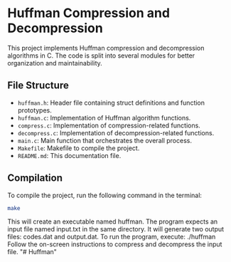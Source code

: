 # Huffman Compression and Decompression

This project implements Huffman compression and decompression algorithms in C. The code is split into several modules for better organization and maintainability.

## File Structure

- `huffman.h`: Header file containing struct definitions and function prototypes.
- `huffman.c`: Implementation of Huffman algorithm functions.
- `compress.c`: Implementation of compression-related functions.
- `decompress.c`: Implementation of decompression-related functions.
- `main.c`: Main function that orchestrates the overall process.
- `Makefile`: Makefile to compile the project.
- `README.md`: This documentation file.

## Compilation

To compile the project, run the following command in the terminal:

```sh
make
```

This will create an executable named huffman.
The program expects an input file named input.txt in the same directory. It will generate two output files: codes.dat and output.dat.
To run the program, execute:
./huffman
Follow the on-screen instructions to compress and decompress the input file.
"# Huffman" 

